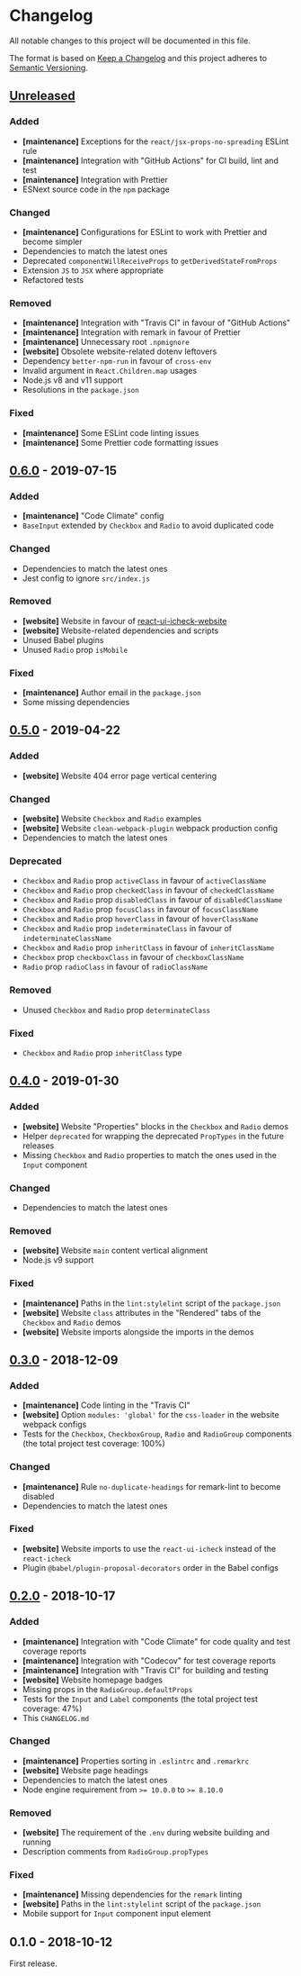 # Changelog

All notable changes to this project will be documented in this file.

The format is based on [Keep a Changelog](http://keepachangelog.com/en/1.0.0/)
and this project adheres to [Semantic Versioning](http://semver.org/spec/v2.0.0.html).

## [Unreleased][]

### Added

- **[maintenance]** Exceptions for the `react/jsx-props-no-spreading` ESLint rule
- **[maintenance]** Integration with "GitHub Actions" for CI build, lint and test
- **[maintenance]** Integration with Prettier
- ESNext source code in the `npm` package

### Changed

- **[maintenance]** Configurations for ESLint to work with Prettier and become simpler
- Dependencies to match the latest ones
- Deprecated `componentWillReceiveProps` to `getDerivedStateFromProps`
- Extension `JS` to `JSX` where appropriate
- Refactored tests

### Removed

- **[maintenance]** Integration with "Travis CI" in favour of "GitHub Actions"
- **[maintenance]** Integration with remark in favour of Prettier
- **[maintenance]** Unnecessary root `.npmignore`
- **[website]** Obsolete website-related dotenv leftovers
- Dependency `better-npm-run` in favour of `cross-env`
- Invalid argument in `React.Children.map` usages
- Node.js v8 and v11 support
- Resolutions in the `package.json`

### Fixed

- **[maintenance]** Some ESLint code linting issues
- **[maintenance]** Some Prettier code formatting issues

## [0.6.0][] - 2019-07-15

### Added

- **[maintenance]** "Code Climate" config
- `BaseInput` extended by `Checkbox` and `Radio` to avoid duplicated code

### Changed

- Dependencies to match the latest ones
- Jest config to ignore `src/index.js`

### Removed

- **[website]** Website in favour of [react-ui-icheck-website](https://github.com/victorpopkov/react-ui-icheck-website)
- **[website]** Website-related dependencies and scripts
- Unused Babel plugins
- Unused `Radio` prop `isMobile`

### Fixed

- **[maintenance]** Author email in the `package.json`
- Some missing dependencies

## [0.5.0][] - 2019-04-22

### Added

- **[website]** Website 404 error page vertical centering

### Changed

- **[website]** Website `Checkbox` and `Radio` examples
- **[website]** Website `clean-webpack-plugin` webpack production config
- Dependencies to match the latest ones

### Deprecated

- `Checkbox` and `Radio` prop `activeClass` in favour of `activeClassName`
- `Checkbox` and `Radio` prop `checkedClass` in favour of `checkedClassName`
- `Checkbox` and `Radio` prop `disabledClass` in favour of `disabledClassName`
- `Checkbox` and `Radio` prop `focusClass` in favour of `focusClassName`
- `Checkbox` and `Radio` prop `hoverClass` in favour of `hoverClassName`
- `Checkbox` and `Radio` prop `indeterminateClass` in favour of `indeterminateClassName`
- `Checkbox` and `Radio` prop `inheritClass` in favour of `inheritClassName`
- `Checkbox` prop `checkboxClass` in favour of `checkboxClassName`
- `Radio` prop `radioClass` in favour of `radioClassName`

### Removed

- Unused `Checkbox` and `Radio` prop `determinateClass`

### Fixed

- `Checkbox` and `Radio` prop `inheritClass` type

## [0.4.0][] - 2019-01-30

### Added

- **[website]** Website "Properties" blocks in the `Checkbox` and `Radio` demos
- Helper `deprecated` for wrapping the deprecated `PropTypes` in the future releases
- Missing `Checkbox` and `Radio` properties to match the ones used in the `Input` component

### Changed

- Dependencies to match the latest ones

### Removed

- **[website]** Website `main` content vertical alignment
- Node.js v9 support

### Fixed

- **[maintenance]** Paths in the `lint:stylelint` script of the `package.json`
- **[website]** Website `class` attributes in the "Rendered" tabs of the `Checkbox` and `Radio` demos
- **[website]** Website imports alongside the imports in the demos

## [0.3.0][] - 2018-12-09

### Added

- **[maintenance]** Code linting in the "Travis CI"
- **[website]** Option `modules: 'global'` for the `css-loader` in the website webpack configs
- Tests for the `Checkbox`, `CheckboxGroup`, `Radio` and `RadioGroup` components (the total project test coverage: 100%)

### Changed

- **[maintenance]** Rule `no-duplicate-headings` for remark-lint to become disabled
- Dependencies to match the latest ones

### Fixed

- **[website]** Website imports to use the `react-ui-icheck` instead of the `react-icheck`
- Plugin `@babel/plugin-proposal-decorators` order in the Babel configs

## [0.2.0][] - 2018-10-17

### Added

- **[maintenance]** Integration with "Code Climate" for code quality and test coverage reports
- **[maintenance]** Integration with "Codecov" for test coverage reports
- **[maintenance]** Integration with "Travis CI" for building and testing
- **[website]** Website homepage badges
- Missing props in the `RadioGroup.defaultProps`
- Tests for the `Input` and `Label` components (the total project test coverage: 47%)
- This `CHANGELOG.md`

### Changed

- **[maintenance]** Properties sorting in `.eslintrc` and `.remarkrc`
- **[website]** Website page headings
- Dependencies to match the latest ones
- Node engine requirement from `>= 10.0.0` to `>= 8.10.0`

### Removed

- **[website]** The requirement of the `.env` during website building and running
- Description comments from `RadioGroup.propTypes`

### Fixed

- **[maintenance]** Missing dependencies for the `remark` linting
- **[website]** Paths in the `lint:stylelint` script of the `package.json`
- Mobile support for `Input` component input element

## 0.1.0 - 2018-10-12

First release.

[unreleased]: https://github.com/victorpopkov/react-ui-icheck/compare/v0.6.0...HEAD
[0.6.0]: https://github.com/victorpopkov/react-ui-icheck/compare/v0.5.0...v0.6.0
[0.5.0]: https://github.com/victorpopkov/react-ui-icheck/compare/v0.4.0...v0.5.0
[0.4.0]: https://github.com/victorpopkov/react-ui-icheck/compare/v0.3.0...v0.4.0
[0.3.0]: https://github.com/victorpopkov/react-ui-icheck/compare/v0.2.0...v0.3.0
[0.2.0]: https://github.com/victorpopkov/react-ui-icheck/compare/v0.1.0...v0.2.0
